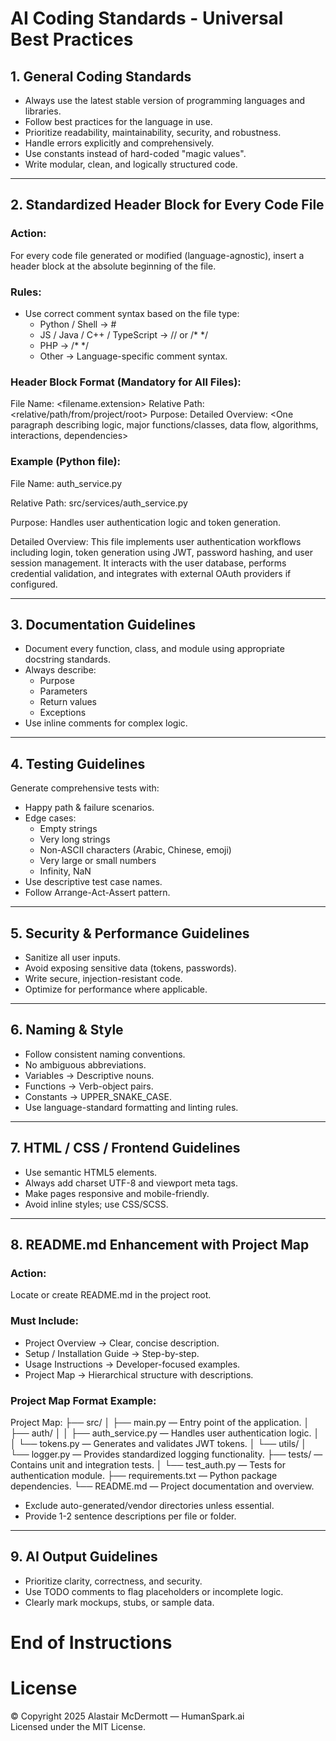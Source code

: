 # AI Coding Standards - Universal Best Practices

## 1. General Coding Standards

- Always use the latest stable version of programming languages and libraries.
- Follow best practices for the language in use.
- Prioritize readability, maintainability, security, and robustness.
- Handle errors explicitly and comprehensively.
- Use constants instead of hard-coded "magic values".
- Write modular, clean, and logically structured code.

---

## 2. Standardized Header Block for Every Code File

### Action:

For every code file generated or modified (language-agnostic), insert a header block at the absolute beginning of the file.

### Rules:

- Use correct comment syntax based on the file type:
  - Python / Shell → #
  - JS / Java / C++ / TypeScript → // or /* */
  - PHP → /* */
  - Other → Language-specific comment syntax.

### Header Block Format (Mandatory for All Files):

File Name: <filename.extension>
Relative Path: <relative/path/from/project/root>
Purpose: <One concise sentence describing primary responsibility>
Detailed Overview: <One paragraph describing logic, major functions/classes, data flow, algorithms, interactions, dependencies>

### Example (Python file):

 File Name: auth_service.py

Relative Path: src/services/auth_service.py

Purpose: Handles user authentication logic and token generation.

Detailed Overview: This file implements user authentication workflows including login, token generation using JWT, password hashing, and user session management. It interacts with the user database, performs credential validation, and integrates with external OAuth providers if configured.

---

## 3. Documentation Guidelines

- Document every function, class, and module using appropriate docstring standards.
- Always describe:
  - Purpose
  - Parameters
  - Return values
  - Exceptions
- Use inline comments for complex logic.

---

## 4. Testing Guidelines

Generate comprehensive tests with:

- Happy path & failure scenarios.
- Edge cases:
  - Empty strings
  - Very long strings
  - Non-ASCII characters (Arabic, Chinese, emoji)
  - Very large or small numbers
  - Infinity, NaN
- Use descriptive test case names.
- Follow Arrange-Act-Assert pattern.

---

## 5. Security & Performance Guidelines

- Sanitize all user inputs.
- Avoid exposing sensitive data (tokens, passwords).
- Write secure, injection-resistant code.
- Optimize for performance where applicable.

---

## 6. Naming & Style

- Follow consistent naming conventions.
- No ambiguous abbreviations.
- Variables → Descriptive nouns.
- Functions → Verb-object pairs.
- Constants → UPPER_SNAKE_CASE.
- Use language-standard formatting and linting rules.

---

## 7. HTML / CSS / Frontend Guidelines

- Use semantic HTML5 elements.
- Always add charset UTF-8 and viewport meta tags.
- Make pages responsive and mobile-friendly.
- Avoid inline styles; use CSS/SCSS.

---

## 8. README.md Enhancement with Project Map

### Action:

Locate or create README.md in the project root.

### Must Include:

- Project Overview → Clear, concise description.
- Setup / Installation Guide → Step-by-step.
- Usage Instructions → Developer-focused examples.
- Project Map → Hierarchical structure with descriptions.

### Project Map Format Example:

Project Map:
├── src/
│   ├── main.py — Entry point of the application.
│   ├── auth/
│   │   ├── auth_service.py — Handles user authentication logic.
│   │   └── tokens.py — Generates and validates JWT tokens.
│   └── utils/
│       └── logger.py — Provides standardized logging functionality.
├── tests/ — Contains unit and integration tests.
│   └── test_auth.py — Tests for authentication module.
├── requirements.txt — Python package dependencies.
└── README.md — Project documentation and overview.

- Exclude auto-generated/vendor directories unless essential.
- Provide 1-2 sentence descriptions per file or folder.

---

## 9. AI Output Guidelines

- Prioritize clarity, correctness, and security.
- Use TODO comments to flag placeholders or incomplete logic.
- Clearly mark mockups, stubs, or sample data.

# End of Instructions


# License

© Copyright 2025 Alastair McDermott — HumanSpark.ai  
Licensed under the MIT License.
